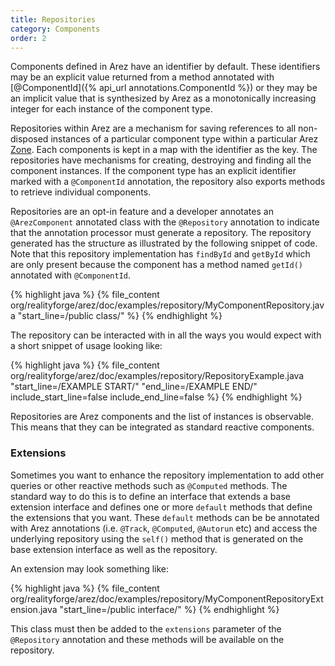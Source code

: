 ```yaml
---
title: Repositories
category: Components
order: 2
---
```


Components defined in Arez have an identifier by default. These identifiers may be an explicit value returned
from a method annotated with [@ComponentId]({% api_url annotations.ComponentId %}) or they may be an implicit
value that is synthesized by Arez as a monotonically increasing integer for each instance of the component type.

Repositories within Arez are a mechanism for saving references to all non-disposed instances of a particular
component type within a particular Arez [Zone](/zones). Each components is kept in a map with the identifier as
the key. The repositories have mechanisms for creating, destroying and finding all the component instances. If
the component type has an explicit identifier marked with a `@ComponentId` annotation, the repository also exports
methods to retrieve individual components.

Repositories are an opt-in feature and a developer annotates an `@ArezComponent` annotated class with the
`@Repository` annotation to indicate that the annotation processor must generate a repository. The repository
generated has the structure as illustrated by the following snippet of code. Note that this repository
implementation has `findById` and `getById` which are only present because the component has a method named
`getId()` annotated with `@ComponentId`.

{% highlight java %}
{% file_content org/realityforge/arez/doc/examples/repository/MyComponentRepository.java "start_line=/public class/" %}
{% endhighlight %}

The repository can be interacted with in all the ways you would expect with a short snippet of usage looking
like:

{% highlight java %}
{% file_content org/realityforge/arez/doc/examples/repository/RepositoryExample.java "start_line=/EXAMPLE START/" "end_line=/EXAMPLE END/" include_start_line=false include_end_line=false %}
{% endhighlight %}

Repositories are Arez components and the list of instances is observable. This means that they can be integrated
as standard reactive components.

### Extensions

Sometimes you want to enhance the repository implementation to add other queries or other reactive methods
such as `@Computed` methods. The standard way to do this is to define an interface that extends a base extension
interface and defines one or more `default` methods that define the extensions that you want. These `default`
methods can be be annotated with Arez annotations (i.e. `@Track`, `@Computed`, `@Autorun` etc) and access the
underlying repository using the `self()` method that is generated on the base extension interface as well as
the repository.

An extension may look something like:

{% highlight java %}
{% file_content org/realityforge/arez/doc/examples/repository/MyComponentRepositoryExtension.java "start_line=/public interface/" %}
{% endhighlight %}

This class must then be added to the `extensions` parameter of the `@Repository` annotation and these methods will
be available on the repository.
